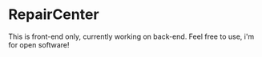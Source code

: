 # RepairCenter
This is front-end only, currently working on back-end. Feel free to use, i'm for open software!
